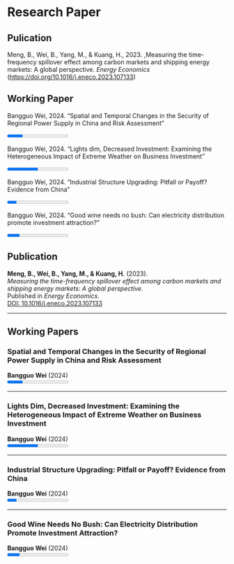 # Research Paper

## Pulication
<p>Meng, B., Wei, B., Yang, M., & Kuang, H., 2023. ,Measuring the time-frequency spillover effect among carbon markets and shipping energy markets: A global perspective. <em>Energy Economics</em> (<a href="https://doi.org/10.1016/j.eneco.2023.107133">https://doi.org/10.1016/j.eneco.2023.107133</a>)</p>

## Working Paper
<p>Bangguo Wei, 2024. “Spatial and Temporal Changes in the Security of Regional Power Supply in China and Risk Assessment”</p>
<progress value="25" max="100">50%</progress>
<p>Bangguo Wei, 2024. “Lights dim, Decreased Investment: Examining the Heterogeneous Impact of Extreme Weather on Business Investment”</p>
<progress value="50" max="100">50%</progress>
<p>Bangguo Wei, 2024. “Industrial Structure Upgrading: Pitfall or Payoff? Evidence from China”</p>
<progress value="15" max="100">50%</progress>
<p>Bangguo Wei, 2024. “Good wine needs no bush: Can electricity distribution promote investment attraction?”</p>
<progress value="20" max="100">50%</progress>


## Publication

**Meng, B., Wei, B., Yang, M., & Kuang, H.** (2023).  
*Measuring the time-frequency spillover effect among carbon markets and shipping energy markets: A global perspective.*  
Published in *Energy Economics*.  
[DOI: 10.1016/j.eneco.2023.107133](https://doi.org/10.1016/j.eneco.2023.107133)

---

## Working Papers

### Spatial and Temporal Changes in the Security of Regional Power Supply in China and Risk Assessment  
**Bangguo Wei** (2024)  
<progress value="25" max="100">25%</progress>

---

### Lights Dim, Decreased Investment: Examining the Heterogeneous Impact of Extreme Weather on Business Investment  
**Bangguo Wei** (2024)  
<progress value="50" max="100">50%</progress>

---

### Industrial Structure Upgrading: Pitfall or Payoff? Evidence from China  
**Bangguo Wei** (2024)  
<progress value="15" max="100">15%</progress>

---

### Good Wine Needs No Bush: Can Electricity Distribution Promote Investment Attraction?  
**Bangguo Wei** (2024)  
<progress value="20" max="100">20%</progress>
